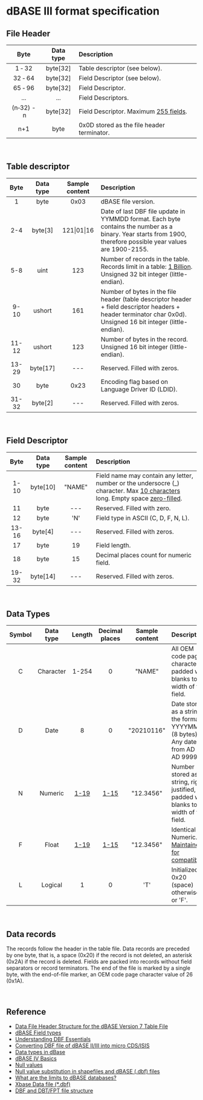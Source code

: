# dBASE III format specification



## File Header

|         Byte         |     Data type      | Description                                |
| :------------------: | :----------------: | :----------------------------------------- |
|   1&nbsp;‑&nbsp;32   | byte&lsqb;32&rsqb; | Table descriptor (see below).              |
|  32&nbsp;‑&nbsp;64   | byte&lsqb;32&rsqb; | Field Descriptor (see below).              |
|  65&nbsp;‑&nbsp;96   | byte&lsqb;32&rsqb; | Field Descriptor.                          |
|         ...          |        ...         | Field Descriptors.                         |
| (n‑32)&nbsp;-&nbsp;n | byte&lsqb;32&rsqb; | Field Descriptor. Maximum [255 fields][limits].                          |
|         n+1          |        byte        | 0x0D stored as the file header terminator. |

<br/>

## Table descriptor

| Byte  |     Data type      |     Sample content      | Description                                                                                                                                                      |
| :---: | :----------------: | :---------------------: | :--------------------------------------------------------------------------------------------------------------------------------------------------------------- |
|   1   |        byte        |          0x03           | dBASE file version.                                                                                                                                              |
|  2-4  | byte&lsqb;3&rsqb;  | 121&verbar;01&verbar;16 | Date of last DBF file update in YYMMDD format.  Each byte contains the number as a binary.  Year starts from 1900, therefore possible year values are 1900-2155. |
|  5-8  |        uint        |           123           | Number of records in the table. Records limit in a table:  [1 Billion][limits]. Unsigned 32 bit integer (little-endian).                                         |
| 9-10  |       ushort       |           161           | Number of bytes in the file header (table descriptor header + field descriptor headers + header terminator char 0x0d). Unsigned 16 bit integer (little-endian).  |
| 11-12 |       ushort       |           123           | Number of bytes in the record. Unsigned 16 bit integer  (little-endian).                                                                                         |
| 13-29 | byte&lsqb;17&rsqb; |           ---           | Reserved. Filled with zeros.                                                                                                                                     |
|  30   |        byte        |          0x23           | Encoding flag based on Language Driver ID (LDID).                                                                                                                |
| 31-32 | byte&lsqb;2&rsqb;  |           ---           | Reserved. Filled with zeros.                                                                                                                                     |

<br/>

## Field Descriptor

| Byte  |     Data type      | Sample content | Description                                                                                                                                      |
| :---: | :----------------: | :------------: | :----------------------------------------------------------------------------------------------------------------------------------------------- |
| 1-10  | byte&lsqb;10&rsqb; |     "NAME"     | Field name may contain any letter, number or the undersocre (_) character. Max [10 characters][dBaseIV] long. Empty space [zero-filled][header]. |
|  11   |        byte        |      ---       | Reserved. Filled with zero.                                                                                                                      |
|  12   |        byte        |      'N'       | Field type in ASCII (C, D, F, N, L).                                                                                                             |
| 13-16 | byte&lsqb;4&rsqb;  |      ---       | Reserved. Filled with zeros.                                                                                                                     |
|  17   |        byte        |       19       | Field length.                                                                                                                                    |
|  18   |        byte        |       15       | Decimal places count for numeric field.                                                                                                          |
| 19-32 | byte&lsqb;14&rsqb; |      ---       | Reserved. Filled with zeros.                                                                                                                     |

<br/>

## Data Types

| Symbol | Data type |   Length    | Decimal places | Sample content | Description                                                                                   |
| :----: | :-------: | :---------: | :------------: | :------------: | :-------------------------------------------------------------------------------------------- |
|   C    | Character |    1-254    |       0        |     "NAME"     | All OEM code page characters - padded with blanks to the width of the field.                  |
|   D    |   Date    |      8      |       0        |   "20210116"   | Date stored as a string in the format YYYYMMDD (8 bytes). Any date from AD 1 to AD 9999.      |
|   N    |  Numeric  | [1-19][len] |  [1-15][len]   |   "12.3456"    | Number stored as a string, right justified, and padded with blanks to the width of the field. |
|   F    |   Float   | [1-19][len] |  [1-15][len]   |   "12.3456"    | Identical to Numeric. [Maintained for compatibility][field-types].                            |
|   L    |  Logical  |      1      |       0        |      'T'       | Initialized to 0x20 (space) otherwise 'T' or 'F'.                                             |

<br/>

## Data records

The records follow the header in the table file. Data records are preceded by one byte, 
that is, a space (0x20) if the record is not deleted, an asterisk (0x2A) if the record is deleted. 
Fields are packed into records without field separators or record terminators. 
The end of the file is marked by a single byte, with the end-of-file marker, 
an OEM code page character value of 26 (0x1A).

<br/>

## Reference

- [Data File Header Structure for the dBASE Version 7 Table File][header]
- [dBASE Field types][field-types]
- [Understanding DBF Essentials][len]
- [Converting DBF file of dBASE II/III into micro CDS/ISIS](http://web.simmons.edu/~chen/nit/NIT%2789/89-127-han.html)
- [Data types in dBase](https://www.promotic.eu/en/pmdoc/Subsystems/Db/dBase/DataTypes.htm)
- [dBASE IV Basics][dBaseIV]
- [Null values][null]
- [Null value substitution in shapefiles and dBASE (.dbf) files][shp-null]
- [What are the limits to dBASE databases?][limits]
- [Xbase Data file (*.dbf)][xbase]
- [DBF and DBT/FPT file structure][dbf-fpt-format]



[header]: http://www.dbase.com/KnowledgeBase/int/db7_file_fmt.htm
[field-types]: https://www.dbase.com/help/11_2/Design_Tables/IDH_TABLEDES_FIELD_TYPES.htm
[len]: http://www.sfu.ca/sasdoc/sashtml/accpc/z0214453.htm
[dBaseIV]: https://www.osti.gov/servlets/purl/10180088
[null]: http://www.dbase.com/help/2_80/Plus-en.htm#Language_Definition/IDH_LDEF_NULLVALUES.htm
[shp-null]: https://desktop.arcgis.com/en/arcmap/latest/manage-data/shapefiles/geoprocessing-considerations-for-shapefile-output.htm
[limits]: http://www.dbase.com/Knowledgebase/faq/dBASE_Limits_FAQ.html
[xbase]: https://www.clicketyclick.dk/databases/xbase/format/dbf.html
[dbf-fpt-format]: http://www.independent-software.com/dbase-dbf-dbt-file-format.html